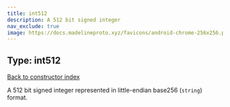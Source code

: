 ```yaml
---
title: int512
description: A 512 bit signed integer
nav_exclude: true
image: https://docs.madelineproto.xyz/favicons/android-chrome-256x256.png
---
```

## Type: int512  
[Back to constructor index](index.html)

A 512 bit signed integer represented in little-endian base256 (`string`) format.
